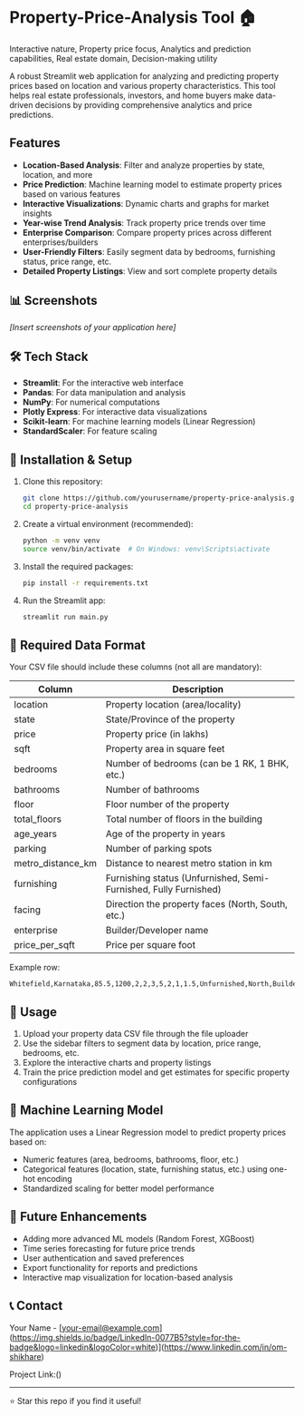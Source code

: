 # Property-Price-Analysis Tool 🏠
Interactive nature, Property price focus, Analytics and prediction capabilities, Real estate domain, Decision-making utility

A robust Streamlit web application for analyzing and predicting property prices based on location and various property characteristics. This tool helps real estate professionals, investors, and home buyers make data-driven decisions by providing comprehensive analytics and price predictions.

## Features

- **Location-Based Analysis**: Filter and analyze properties by state, location, and more
- **Price Prediction**: Machine learning model to estimate property prices based on various features
- **Interactive Visualizations**: Dynamic charts and graphs for market insights
- **Year-wise Trend Analysis**: Track property price trends over time
- **Enterprise Comparison**: Compare property prices across different enterprises/builders
- **User-Friendly Filters**: Easily segment data by bedrooms, furnishing status, price range, etc.
- **Detailed Property Listings**: View and sort complete property details

## 📊 Screenshots

*[Insert screenshots of your application here]*

## 🛠️ Tech Stack

- **Streamlit**: For the interactive web interface
- **Pandas**: For data manipulation and analysis
- **NumPy**: For numerical computations
- **Plotly Express**: For interactive data visualizations
- **Scikit-learn**: For machine learning models (Linear Regression)
- **StandardScaler**: For feature scaling

## 🔧 Installation & Setup

1. Clone this repository:
   ```bash
   git clone https://github.com/yourusername/property-price-analysis.git
   cd property-price-analysis
   ```

2. Create a virtual environment (recommended):
   ```bash
   python -m venv venv
   source venv/bin/activate  # On Windows: venv\Scripts\activate
   ```

3. Install the required packages:
   ```bash
   pip install -r requirements.txt
   ```

4. Run the Streamlit app:
   ```bash
   streamlit run main.py
   ```

## 📁 Required Data Format

Your CSV file should include these columns (not all are mandatory):

| Column | Description |
|--------|-------------|
| location | Property location (area/locality) |
| state | State/Province of the property |
| price | Property price (in lakhs) |
| sqft | Property area in square feet |
| bedrooms | Number of bedrooms (can be 1 RK, 1 BHK, etc.) |
| bathrooms | Number of bathrooms |
| floor | Floor number of the property |
| total_floors | Total number of floors in the building |
| age_years | Age of the property in years |
| parking | Number of parking spots |
| metro_distance_km | Distance to nearest metro station in km |
| furnishing | Furnishing status (Unfurnished, Semi-Furnished, Fully Furnished) |
| facing | Direction the property faces (North, South, etc.) |
| enterprise | Builder/Developer name |
| price_per_sqft | Price per square foot |

Example row:
```
Whitefield,Karnataka,85.5,1200,2,2,3,5,2,1,1.5,Unfurnished,North,BuilderA,7125
```

## 🚀 Usage

1. Upload your property data CSV file through the file uploader
2. Use the sidebar filters to segment data by location, price range, bedrooms, etc.
3. Explore the interactive charts and property listings
4. Train the price prediction model and get estimates for specific property configurations

## 🧠 Machine Learning Model

The application uses a Linear Regression model to predict property prices based on:
- Numeric features (area, bedrooms, bathrooms, floor, etc.)
- Categorical features (location, state, furnishing status, etc.) using one-hot encoding
- Standardized scaling for better model performance

## 🔮 Future Enhancements

- Adding more advanced ML models (Random Forest, XGBoost)
- Time series forecasting for future price trends
- User authentication and saved preferences
- Export functionality for reports and predictions
- Interactive map visualization for location-based analysis

## 📞 Contact

Your Name - [[your-email@example.com](mailto:your-email@example.co)](https://img.shields.io/badge/LinkedIn-0077B5?style=for-the-badge&logo=linkedin&logoColor=white)](https://www.linkedin.com/in/om-shikhare)

Project Link:()

---

⭐ Star this repo if you find it useful!
